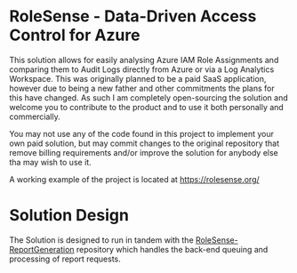 # RoleSense - Data-Driven Access Control for Azure
This solution allows for easily analysing Azure IAM Role Assignments and comparing them to Audit Logs directly from Azure or via a Log Analytics Workspace. This was originally planned to be a paid SaaS application, however due to being a new father and other commitments the plans for this have changed. As such I am completely open-sourcing the solution and welcome you to contribute to the product and to use it both personally and commercially.

You may not use any of the code found in this project to implement your own paid solution, but may commit changes to the original repository that remove billing requirements and/or improve the solution for anybody else tha may wish to use it.

A working example of the project is located at https://rolesense.org/

# Solution Design
The Solution is designed to run in tandem with the [RoleSense-ReportGeneration](https://github.com/ShaunWilkinson/RoleSense-ReportGeneration) repository which handles the back-end queuing and processing of report requests.